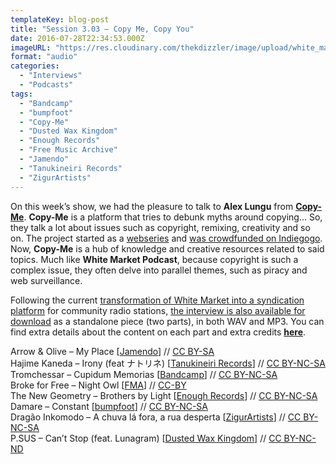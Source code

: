```yaml
---
templateKey: blog-post
title: "Session 3.03 – Copy Me, Copy You"
date: 2016-07-28T22:34:53.000Z
imageURL: "https://res.cloudinary.com/thekdizzler/image/upload/white_market/2016/07/COPYME_featured.jpg"
format: "audio"
categories:
  - "Interviews"
  - "Podcasts"
tags:
  - "Bandcamp"
  - "bumpfoot"
  - "Copy-Me"
  - "Dusted Wax Kingdom"
  - "Enough Records"
  - "Free Music Archive"
  - "Jamendo"
  - "Tanukineiri Records"
  - "ZigurArtists"
---
```

On this week’s show, we had the pleasure to talk to **Alex Lungu** from [**Copy-Me**](http://copy-me.org). **Copy-Me** is a platform that tries to debunk myths around copying… So, they talk a lot about issues such as copyright, remixing, creativity and so on. The project started as a [webseries](http://copy-me.org/category/web-series/) and [was crowdfunded on Indiegogo](http://copy-me.org/2014/04/copy-me-indiegogo-crowdfunded-web-series-on-copyright/). Now, **Copy-Me** is a hub of knowledge and creative resources related to said topics. Much like **White Market Podcast**, because copyright is such a complex issue, they often delve into parallel themes, such as piracy and web surveillance.

Following the current [transformation of White Market into a syndication platform](http://www.whitemarketpodcast.co.uk/blog/2016/07/06/white-market-becomes-syndication-platform/) for community radio stations, [the interview is also available for download](https://archive.org/details/WMP_Interview_AlexLunguCopyMe) as a standalone piece (two parts), in both WAV and MP3. You can find extra details about the content on each part and extra credits [**here**](https://archive.org/details/WMP_Interview_AlexLunguCopyMe).

Arrow & Olive – My Place \[[Jamendo](https://www.jamendo.com/album/155133/arrow-and-olive)\] // [CC BY-SA  
](https://creativecommons.org/licenses/by-sa/3.0/)Hajime Kaneda – Irony (feat ナトリネ) \[[Tanukineiri Records](https://tanukineirirecords.bandcamp.com/album/mig-mig)\] // [CC BY-NC-SA](https://creativecommons.org/licenses/by-nc-sa/3.0/)  
Tromchessar – Cupidum Memorias \[[Bandcamp](https://soiree-jp.bandcamp.com/album/frctrd)\] // [CC BY-NC-SA  
](https://creativecommons.org/licenses/by-nc-sa/3.0/)Broke for Free – Night Owl \[[FMA](http://freemusicarchive.org/music/Broke_For_Free/Directionless_EP/)\] // [CC-BY](http://creativecommons.org/licenses/by/4.0/)  
The New Geometry – Brothers by Light \[[Enough Records](http://enoughrecords.scene.org/release/enrmp387)\] // [CC BY-NC-SA](https://creativecommons.org/licenses/by-nc-sa/3.0/)  
Damare – Constant \[[bumpfoot](http://www.bumpfoot.net/foot256.html)\] // [CC BY-NC-SA](https://creativecommons.org/licenses/by-nc-sa/3.0/)  
Dragão Inkomodo – A chuva lá fora, a rua desperta \[[ZigurArtists](https://zigurartists.bandcamp.com/album/da-m-quina-se-fez-o-homem-ou-vice-versa)\] // [CC BY-NC-SA  
](https://creativecommons.org/licenses/by-nc-sa/3.0/)P.SUS – Can’t Stop (feat. Lunagram) \[[Dusted Wax Kingdom](http://dustedwax.org/dwk277.html)\] // [CC BY-NC-ND](https://creativecommons.org/licenses/by-nc-nd/3.0/)